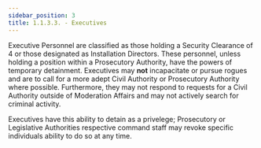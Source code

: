 ```yaml
---
sidebar_position: 3
title: 1.1.3.3. - Executives
---
```

Executive Personnel are classified as those holding a Security Clearance of 4 or those designated as Installation Directors. These personnel, unless holding a position within a Prosecutory Authority, have the powers of temporary detainment. Executives may **not** incapacitate or pursue rogues and are to call for a more adept Civil Authority or Prosecutory Authority where possible. Furthermore, they may not respond to requests for a Civil Authority outside of Moderation Affairs and may not actively search for criminal activity.

Executives have this ability to detain as a privelege; Prosecutory or Legislative Authorities respective command staff may revoke specific individuals ability to do so at any time.